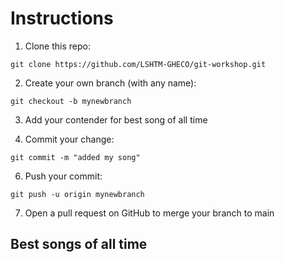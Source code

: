 # Instructions
1. Clone this repo:

```
git clone https://github.com/LSHTM-GHECO/git-workshop.git
```

2. Create your own branch (with any name):

```
git checkout -b mynewbranch
```

3. Add your contender for best song of all time

4. Commit your change:

```
git commit -m "added my song"
```

6. Push your commit:

```
git push -u origin mynewbranch
```

7. Open a pull request on GitHub to merge your branch to main

## Best songs of all time
